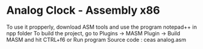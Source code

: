 # Analog Clock - Assembly x86


To use it propperly, download ASM tools and use the program notepad++ in npp folder
To build the project, go to Plugins -> MASM Plugin -> Build MASM and hit CTRL+f6 or Run program
Source code : ceas analog.asm